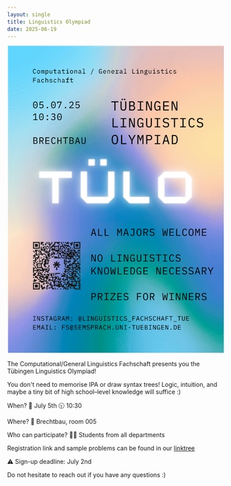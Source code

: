 ```yaml
---
layout: single
title: Linguistics Olympiad
date: 2025-06-19
---
```

![LaTeX](/files/events/2025-LingOly.png)

The Computational/General Linguistics Fachschaft presents you the Tübingen Linguistics Olympiad!

You don't need to memorise IPA or draw syntax trees! Logic, intuition, and maybe a tiny bit of high school–level knowledge will suffice :)

When?
📅 July 5th
🕥 10:30

Where?
📍 Brechtbau, room 005 

Who can participate?
👩‍🎓 Students from all departments

Registration link and sample problems can be found in our [linktree](https://linktr.ee/linguistics_sfs_tue)

⚠ Sign-up deadline: July 2nd

Do not hesitate to reach out if you have any questions :)
